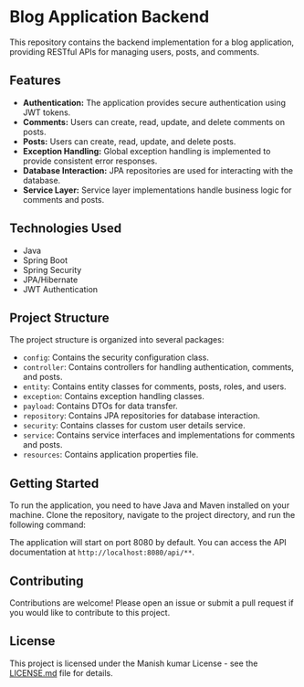 # Blog Application Backend

This repository contains the backend implementation for a blog application, providing RESTful APIs for managing users, posts, and comments.

## Features

- **Authentication:** The application provides secure authentication using JWT tokens.
- **Comments:** Users can create, read, update, and delete comments on posts.
- **Posts:** Users can create, read, update, and delete posts.
- **Exception Handling:** Global exception handling is implemented to provide consistent error responses.
- **Database Interaction:** JPA repositories are used for interacting with the database.
- **Service Layer:** Service layer implementations handle business logic for comments and posts.

## Technologies Used

- Java
- Spring Boot
- Spring Security
- JPA/Hibernate
- JWT Authentication

## Project Structure

The project structure is organized into several packages:

- `config`: Contains the security configuration class.
- `controller`: Contains controllers for handling authentication, comments, and posts.
- `entity`: Contains entity classes for comments, posts, roles, and users.
- `exception`: Contains exception handling classes.
- `payload`: Contains DTOs for data transfer.
- `repository`: Contains JPA repositories for database interaction.
- `security`: Contains classes for custom user details service.
- `service`: Contains service interfaces and implementations for comments and posts.
- `resources`: Contains application properties file.

## Getting Started

To run the application, you need to have Java and Maven installed on your machine. Clone the repository, navigate to the project directory, and run the following command:


The application will start on port 8080 by default. You can access the API documentation at `http://localhost:8080/api/**`.

## Contributing

Contributions are welcome! Please open an issue or submit a pull request if you would like to contribute to this project.

## License

This project is licensed under the Manish kumar License - see the [LICENSE.md](LICENSE.md) file for details.
